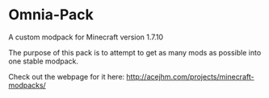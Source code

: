 # Omnia-Pack
A custom modpack for Minecraft version 1.7.10

The purpose of this pack is to attempt to get as many mods as possible into one stable modpack.

Check out the webpage for it here: http://acejhm.com/projects/minecraft-modpacks/
